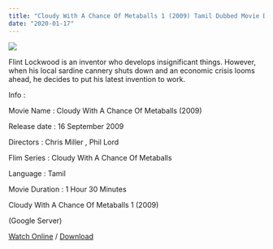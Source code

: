 ```yaml
---
title: "Cloudy With A Chance Of Metaballs 1 (2009) Tamil Dubbed Movie Download"
date: "2020-01-17"
---
```


[![](https://1.bp.blogspot.com/-qyyW3RXnjeo/XiGVq21vVKI/AAAAAAAAAac/pAnl1rnpJug7xy2wvCp8MxpkYKWdQhIEgCLcBGAsYHQ/s320/AAAABdXHnalTqhlqvzlkPYfB9lyoLVmH523L2AVG_oiksJ7tQQOrVDrIKH9yIpIZx2fK3mtzHaZMjlLdg4b_bMug_W2khprOIvjKgw.jpg)](https://1.bp.blogspot.com/-qyyW3RXnjeo/XiGVq21vVKI/AAAAAAAAAac/pAnl1rnpJug7xy2wvCp8MxpkYKWdQhIEgCLcBGAsYHQ/s1600/AAAABdXHnalTqhlqvzlkPYfB9lyoLVmH523L2AVG_oiksJ7tQQOrVDrIKH9yIpIZx2fK3mtzHaZMjlLdg4b_bMug_W2khprOIvjKgw.jpg)

Flint Lockwood is an inventor who develops insignificant things. However, when his local sardine cannery shuts down and an economic crisis looms ahead, he decides to put his latest invention to work.

  

  

  

Info :

  

Movie Name : Cloudy With A Chance Of Metaballs (2009)

Release date : 16 September 2009

Directors : Chris Miller , Phil Lord

Flim Series : Cloudy With A Chance Of Metaballs

Language : Tamil

Movie Duration : 1 Hour 30 Minutes

Cloudy With A Chance Of Metaballs 1 (2009)

 (Google Server)

  

 [Watch Online](https://gplinks.in/nhe00G5o) / [Download](https://gplinks.in/nhe00G5o)
